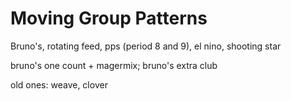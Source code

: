 # Moving Group Patterns

Bruno's, rotating feed, pps (period 8 and 9), el nino, shooting star

bruno's one count + magermix; bruno's extra club

old ones: weave, clover
